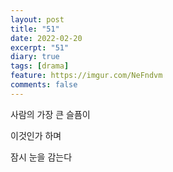 ```yaml
---
layout: post
title: "51"
date: 2022-02-20
excerpt: "51"
diary: true
tags: [drama]
feature: https://imgur.com/NeFndvm
comments: false
---
```



사람의 가장 큰 슬픔이

이것인가 하며

잠시 눈을 감는다
